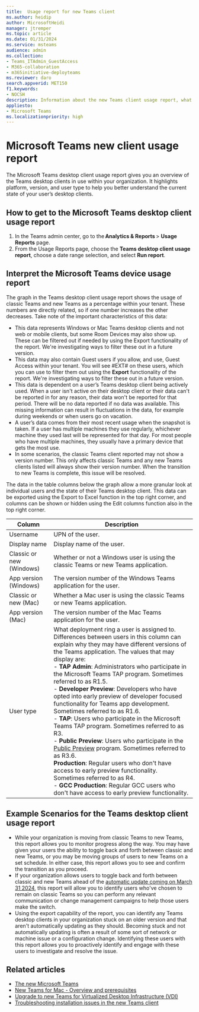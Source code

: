 ```yaml
---
title:  Usage report for new Teams client
ms.author: heidip
author: MicrosoftHeidi
manager: jtremper
ms.topic: article
ms.date: 01/31/2024
ms.service: msteams
audience: admin
ms.collection: 
- Teams_ITAdmin_GuestAccess
- M365-collaboration
- m365initiative-deployteams
ms.reviewer: daro
search.appverid: MET150
f1.keywords:
- NOCSH
description: Information about the new Teams client usage report, what it does and how to make the best use of it.
appliesto: 
- Microsoft Teams
ms.localizationpriority: high
---
```


# Microsoft Teams new client usage report

The Microsoft Teams desktop client usage report gives you an overview of the Teams desktop clients in use within your organization. It highlights platform, version, and user type to help you better understand the current state of your user’s desktop clients.

## How to get to the Microsoft Teams desktop client usage report

1. In the Teams admin center, go to the **Analytics & Reports** > **Usage Reports** page.
1. From the Usage Reports page, choose the **Teams desktop client usage report**, choose a date range selection, and select **Run report**.

## Interpret the Microsoft Teams device usage report

The graph in the Teams desktop client usage report shows the usage of classic Teams and new Teams as a percentage within your tenant. These numbers are directly related, so if one number increases the other decreases. Take note of the important characteristics of this data:

- This data represents Windows or Mac Teams desktop clients and not web or mobile clients, but some Room Devices may also show up. These can be filtered out if needed by using the Export functionality of the report. We're investigating ways to filter these out in a future version.
- This data may also contain Guest users if you allow, and use, Guest Access within your tenant. You will see #EXT# on these users, which you can use to filter them out using the **Export** functionality of the report. We're investigating ways to filter these out in a future version.
- This data is dependent on a user’s Teams desktop client being actively used. When a user isn't active on their desktop client or their data can't be reported in for any reason, their data won't be reported for that period. There will be no data reported if no data was available. This missing information can result in fluctuations in the data, for example during weekends or when users go on vacation.
- A user’s data comes from their most recent usage when the snapshot is taken. If a user has multiple machines they use regularly, whichever machine they used last will be represented for that day. For most people who have multiple machines, they usually have a primary device that gets the most use.
- In some scenarios, the classic Teams client reported may not show a version number. This only affects classic Teams and any new Teams clients listed will always show their version number. When the transition to new Teams is complete, this issue will be resolved.

The data in the table columns below the graph allow a more granular look at individual users and the state of their Teams desktop client. This data can be exported using the Export to Excel function in the top right corner, and columns can be shown or hidden using the Edit columns function also in the top right corner.

|Column                   |Description                                                                        |
|-------------------------|-----------------------------------------------------------------------------------|
|Username                 |UPN of the user.                                                                   |
|Display name             |Display name of the user.                                                          |
|Classic or new (Windows) |Whether or not a Windows user is using the classic Teams or new Teams application. |
|App version (Windows)    |The version number of the Windows Teams application for the user.                  |
|Classic or new (Mac)     |Whether a Mac user is using the classic Teams or new Teams application.            |
|App version (Mac)        |The version number of the Mac Teams application for the user.                      |
|User type                |What deployment ring a user is assigned to. Differences between users in this column can explain why they may have different versions of the Teams application. The values that may display are: <br> - **TAP Admin**: Administrators who participate in the Microsoft Teams TAP program. Sometimes referred to as R1.5. <br> - **Developer Preview**: Developers who have opted into early preview of developer focused functionality for Teams app development. Sometimes referred to as R1.6. <br> - **TAP**: Users who participate in the Microsoft Teams TAP program. Sometimes referred to as R3. <br> - **Public Preview**: Users who participate in the [Public Preview](public-preview-doc-updates.md) program. Sometimes referred to as R3.6. <br> **Production**: Regular users who don't have access to early preview functionality. Sometimes referred to as R4. <br> - **GCC Production**: Regular GCC users who don't have access to early preview functionality. |

## Example Scenarios for the Teams desktop client usage report

- While your organization is moving from classic Teams to new Teams, this report allows you to monitor progress along the way. You may have given your users the ability to toggle back and forth between classic and new Teams, or you may be moving groups of users to new Teams on a set schedule. In either case, this report allows you to see and confirm the transition as you proceed.
- If your organization allows users to toggle back and forth between classic and new Teams ahead of the [automatic update coming on March 31 2024](new-teams-automatic-upgrade-announced.md), this report will allow you to identify users who've chosen to remain on classic Teams so you can perform any relevant communication or change management campaigns to help those users make the switch.
- Using the export capability of the report, you can identify any Teams desktop clients in your organization stuck on an older version and that aren't automatically updating as they should. Becoming stuck and not automatically updating is often a result of some sort of network or machine issue or a configuration change. Identifying these users with this report allows you to proactively identify and engage with these users to investigate and resolve the issue.

## Related articles

- [The new Microsoft Teams](new-teams-desktop-admin.md)
- [New Teams for Mac - Overview and prerequisites](new-teams-mac-install-prerequisites.md)
- [Upgrade to new Teams for Virtualized Desktop Infrastructure (VDI)](new-teams-vdi-requirements-deploy.md)
- [Troubleshooting installation issues in the new Teams client](new-teams-troubleshooting-installation.md)
